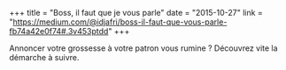 +++
title = "Boss, il faut que je vous parle"
date = "2015-10-27"
link = "https://medium.com/@idjafri/boss-il-faut-que-vous-parle-fb74a42e0f74#.3v453ptdd"
+++

Annoncer votre grossesse à votre patron vous rumine ? Découvrez vite la démarche à suivre. 
